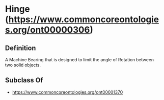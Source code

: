 # Hinge (https://www.commoncoreontologies.org/ont00000306)

## Definition
A Machine Bearing that is designed to limit the angle of Rotation between two solid objects.

## Subclass Of
- https://www.commoncoreontologies.org/ont00001370

